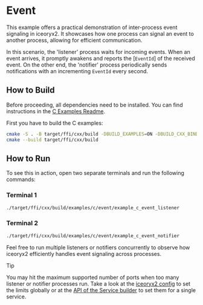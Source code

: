 # Event

This example offers a practical demonstration of inter-process event signaling
in iceoryx2. It showcases how one process can signal an event to another
process, allowing for efficient communication.

In this scenario, the 'listener' process waits for incoming events. When an
event arrives, it promptly awakens and reports the [`EventId`] of the received
event. On the other end, the 'notifier' process periodically sends notifications
with an incrementing `EventId` every second.

## How to Build

Before proceeding, all dependencies need to be installed. You can find
instructions in the [C Examples Readme](../README.md).

First you have to build the C examples:

```sh
cmake -S . -B target/ffi/cxx/build -DBUILD_EXAMPLES=ON -DBUILD_CXX_BINDING=OFF
cmake --build target/ffi/cxx/build
```

## How to Run

To see this in action, open two separate terminals and run the following
commands:

### Terminal 1

```sh
./target/ffi/cxx/build/examples/c/event/example_c_event_listener
```

### Terminal 2

```sh
./target/ffi/cxx/build/examples/c/event/example_c_event_notifier
```

Feel free to run multiple listeners or notifiers concurrently to observe how
iceoryx2 efficiently handles event signaling across processes.

> [!TIP]
> You may hit the maximum supported number of ports when too many listener or
> notifier processes run. Take a look at the [iceoryx2 config](../../../config)
> to set the limits globally or at the
> [API of the Service builder](https://docs.rs/iceoryx2/latest/iceoryx2/service/index.html)
> to set them for a single service.
